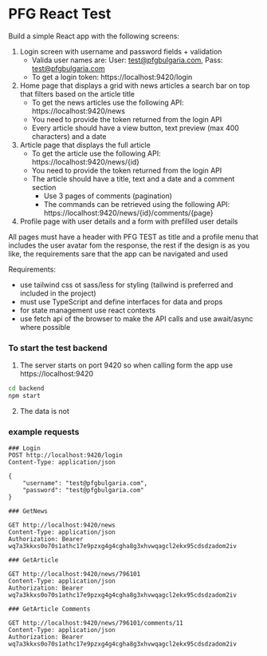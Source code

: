 # PFG React Test

Build a simple React app with the following screens:

1. Login screen with username and password fields + validation
   * Valida user names are: User: test@pfgbulgaria.com, Pass: test@pfgbulgaria.com
   * To get a login token: https://localhost:9420/login
2. Home page that displays a grid with news articles a search bar on top that filters based on the article title
   * To get the news articles use the following API: https://localhost:9420/news
   * You need to provide the token returned from the login API
   * Every article should have a view button, text preview (max 400 characters) and a date
3. Article page that displays the full article
   * To get the article use the following API: https://localhost:9420/news/{id}
   * You need to provide the token returned from the login API
   * The article should have a title, text and a date and a comment section
       * Use 3 pages of comments (pagination) 
       * The commands can be retrieved using the following API: https://localhost:9420/news/{id}/comments/{page}
4. Profile page with user details and a form with prefilled user details

All pages must have a header with PFG TEST as title and a profile menu that includes the user avatar fom the response, the rest if the design is as you like, the requirements sare that the app can be navigated and used

Requirements:
   * use tailwind css ot sass/less for styling (tailwind is preferred and included in the project)
   * must use TypeScript and define interfaces for data and props
   * for state management use react contexts
   * use fetch api of the browser to make the API calls and use await/async where possible

### To start the test backend
1. The server starts on port 9420 so when calling form the app use https://localhost:9420
```bash 
cd backend
npm start
```
2. The data is not 

### example requests

```
### Login
POST http://localhost:9420/login
Content-Type: application/json

{
    "username": "test@pfgbulgaria.com",
    "password": "test@pfgbulgaria.com"
}

### GetNews

GET http://localhost:9420/news
Content-Type: application/json
Authorization: Bearer wq7a3kkxs0o70s1athc17e9pzxg4g4cgha8g3xhvwqagcl2ekx95cdsdzadom2iv

### GetArticle

GET http://localhost:9420/news/796101
Content-Type: application/json
Authorization: Bearer wq7a3kkxs0o70s1athc17e9pzxg4g4cgha8g3xhvwqagcl2ekx95cdsdzadom2iv

### GetArticle Comments

GET http://localhost:9420/news/796101/comments/11
Content-Type: application/json
Authorization: Bearer wq7a3kkxs0o70s1athc17e9pzxg4g4cgha8g3xhvwqagcl2ekx95cdsdzadom2iv
```